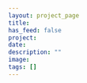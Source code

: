 ```yaml
---
layout: project_page
title: 
has_feed: false
project: 
date: 
description: ""
image: 
tags: []
---
```

